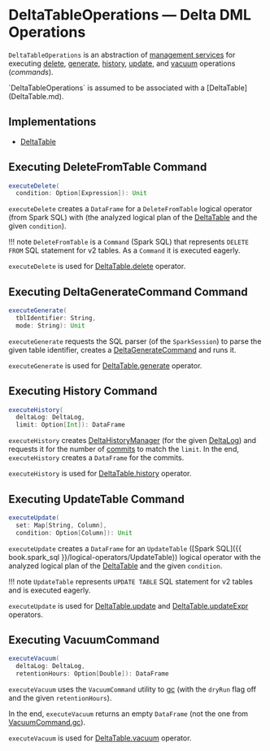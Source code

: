 # DeltaTableOperations &mdash; Delta DML Operations

`DeltaTableOperations` is an abstraction of [management services](#implementations) for executing [delete](#executeDelete), [generate](#executeGenerate), [history](#executeHistory), [update](#executeUpdate), and [vacuum](#executeVacuum) operations (_commands_).

<span id="self">
`DeltaTableOperations` is assumed to be associated with a [DeltaTable](DeltaTable.md).

## Implementations

* [DeltaTable](DeltaTable.md)

## <span id="executeDelete"> Executing DeleteFromTable Command

```scala
executeDelete(
  condition: Option[Expression]): Unit
```

`executeDelete` creates a `DataFrame` for a `DeleteFromTable` logical operator (from Spark SQL) with (the analyzed logical plan of the [DeltaTable](#self) and the given `condition`).

!!! note
    `DeleteFromTable` is a `Command` (Spark SQL) that represents `DELETE FROM` SQL statement for v2 tables. As a `Command` it is executed eagerly.

`executeDelete` is used for [DeltaTable.delete](DeltaTable.md#delete) operator.

## <span id="executeGenerate"> Executing DeltaGenerateCommand Command

```scala
executeGenerate(
  tblIdentifier: String,
  mode: String): Unit
```

`executeGenerate` requests the SQL parser (of the `SparkSession`) to parse the given table identifier, creates a [DeltaGenerateCommand](commands/DeltaGenerateCommand.md) and runs it.

`executeGenerate` is used for [DeltaTable.generate](DeltaTable.md#generate) operator.

## <span id="executeHistory"> Executing History Command

```scala
executeHistory(
  deltaLog: DeltaLog,
  limit: Option[Int]): DataFrame
```

`executeHistory` creates [DeltaHistoryManager](DeltaHistoryManager.md) (for the given [DeltaLog](DeltaLog.md)) and requests it for the number of [commits](DeltaHistoryManager.md#getHistory) to match the `limit`. In the end, `executeHistory` creates a `DataFrame` for the commits.

`executeHistory` is used for [DeltaTable.history](DeltaTable.md#history) operator.

## <span id="executeUpdate"> Executing UpdateTable Command

```scala
executeUpdate(
  set: Map[String, Column],
  condition: Option[Column]): Unit
```

`executeUpdate` creates a `DataFrame` for an `UpdateTable` ([Spark SQL]({{ book.spark_sql }}/logical-operators/UpdateTable)) logical operator with the analyzed logical plan of the [DeltaTable](#self) and the given `condition`.

!!! note
    `UpdateTable` represents `UPDATE TABLE` SQL statement for v2 tables and is executed eagerly.

`executeUpdate` is used for [DeltaTable.update](DeltaTable.md#update) and [DeltaTable.updateExpr](DeltaTable.md#updateExpr) operators.

## <span id="executeVacuum"> Executing VacuumCommand

```scala
executeVacuum(
  deltaLog: DeltaLog,
  retentionHours: Option[Double]): DataFrame
```

`executeVacuum` uses the `VacuumCommand` utility to [gc](commands/vacuum/VacuumCommand.md#gc) (with the `dryRun` flag off and the given `retentionHours`).

In the end, `executeVacuum` returns an empty `DataFrame` (not the one from [VacuumCommand.gc](commands/vacuum/VacuumCommand.md#gc)).

`executeVacuum` is used for [DeltaTable.vacuum](DeltaTable.md#vacuum) operator.
